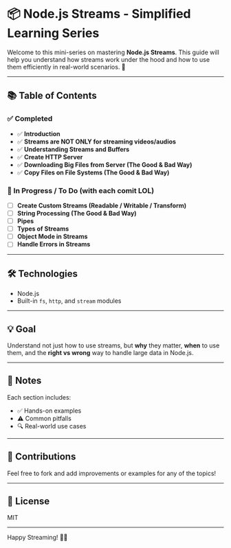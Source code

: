 # 📦 Node.js Streams - Simplified Learning Series

Welcome to this mini-series on mastering **Node.js Streams**. This guide will help you understand how streams work under the hood and how to use them efficiently in real-world scenarios. 🚀

---

## 📚 Table of Contents

### ✅ Completed

- ✅ **Introduction**
- ✅ **Streams are NOT ONLY for streaming videos/audios**
- ✅ **Understanding Streams and Buffers**
- ✅ **Create HTTP Server**
- ✅ **Downloading Big Files from Server (The Good & Bad Way)**
- ✅ **Copy Files on File Systems (The Good & Bad Way)**

### 🧪 In Progress / To Do (with each comit LOL)

- [ ] **Create Custom Streams (Readable / Writable / Transform)**
- [ ] **String Processing (The Good & Bad Way)**
- [ ] **Pipes**
- [ ] **Types of Streams**
- [ ] **Object Mode in Streams**
- [ ] **Handle Errors in Streams**

---

## 🛠 Technologies

- Node.js
- Built-in `fs`, `http`, and `stream` modules

---

## 💡 Goal

Understand not just how to use streams, but **why** they matter, **when** to use them, and the **right vs wrong** way to handle large data in Node.js.

---

## 📝 Notes

Each section includes:

- ✅ Hands-on examples
- ⚠️ Common pitfalls
- 🔍 Real-world use cases

---

## 🤝 Contributions

Feel free to fork and add improvements or examples for any of the topics!

---

## 📌 License

MIT

---

Happy Streaming! 🐳✨
